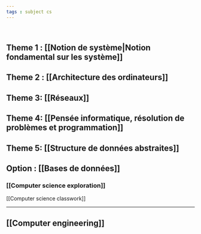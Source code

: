 ```yaml
---
tags : subject cs
---
```

<br/>

## **Theme 1** : [[Notion de système|Notion fondamental sur les système]] 

## **Theme 2** : [[Architecture des ordinateurs]]  

## **Theme 3**: [[Réseaux]] 

## **Theme 4**: [[Pensée informatique, résolution de problèmes et programmation]]

## **Theme 5**: [[Structure de données abstraites]] 

## **Option :** [[Bases de données]] 
### [[Computer science exploration]] 

[[Computer science classwork]] 

----

## [[Computer engineering]] 